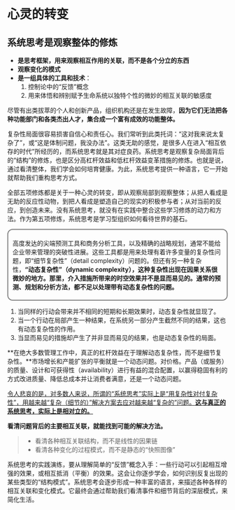 # 心灵的转变

## 系统思考是观察整体的修炼

- **是思考框架，用来观察相互作用的关联，而不是各个分立的东西**
- **观察变化的模式**
- **是一组具体的工具和技术**：
  1. 控制论中的“反馈”概念
  2. 用来体悟和辨别赋予生命系统以独特个性的微妙的相互关联的敏感度

尽管有出类拔萃的个人和创新产品，组织机构还是在发生故障，**因为它们无法把各种功能部门和各类杰出人才，集合成一个富有成效的功能整体。**

复杂性局面很容易损害自信心和责任心。我们常听到此类托词：“这对我来说太复杂了”，或“这是体制问题，我没办法”。这类无助的感觉，是很多人在进入“相互依存的时代”所经历的，而系统思考就是其对症良药。系统思考是观察复杂局面背后的“结构”的修炼，也是区分高杠杆效益和低杠杆效益变革措施的修炼。也就是说，通过看清整体，我们学会如何培育健康。为此，系统思考提供一种语言，它一开始就帮助我们重构思考方式。

全部五项修炼都是关于一种心灵的转变，即从观察局部到观察整体；从把人看成是无助的反应性动物，到把人看成是塑造自己的现实的积极参与者；从对当前的反应，到创造未来。没有系统思考，就没有在实践中整合这些学习修炼的动力和方法。作为第五项修炼，系统思考是学习型组织如何看待世界的基石。

<div style = "border:2px solid grey;border-radius:12px;padding:20px 10px;">高度发达的尖端预测工具和商务分析工具，以及精确的战略规划，通常不能给企业带来管理的突破性进展。这些工具都是用来处理有着许多变量的复杂性问题，即“细节复杂性”（detail complexity）问题的。但还有另一种复杂性，<b>“动态复杂性”（dynamic complexity），这种复杂性出现在因果关系很微妙的地方。那里，介入措施所带来的时空效果并不是显而易见的。通常的预测、规划和分析方法，都不足以处理带有动态复杂性的问题。</b></div>

1. 当同样的行动会带来并不相同的短期和长期效果时，动态复杂性就显现了。
2. 当一个行动在局部产生一种结果，在系统另一部分产生截然不同的结果，这也有动态复杂性的作用。
3. 当显而易见的措施却产生了并非显而易见的结果，也是动态复杂性的局面。

**在绝大多数管理工作中，真正的杠杆效益在于理解动态复杂性，而不是细节复杂性。**市场增长和产能扩张的平衡就是一个动态问题。对价格。产品（或服务）的质量、设计和可获得性（availability）进行有益的混合配置，以赢得稳固有利的方式改进质量、降低总成本并让消费者满意，还是一个动态问题。

<u>令人悲哀的是，对多数人来说，所谓的“系统思考”实际上是“用复杂性对付复杂性”，用越来越“复杂（细节的）”解决方案去应对越来越“复杂的”问题。**这与真正的系统思考，实际上是相对立的。**</u>

**看清问题背后的主要相互关联，就能找到可能的解决方法。**

> - 看清各种相互关联结构，而不是线性的因果链
> - 看清各种变化的过程模式，而不是静态的“快照图像”

系统思考的实践演练，要从理解简单的“反馈”概念入手：一些行动可以引起相互增强的效果，或相互抵消（平衡）的效果。这会让你逐步学会，如何识别反复出现的某些类型的“结构模式”。系统思考会逐步形成一种丰富的语言，来描述各种各样的相互关联和变化模式。它最终会通过帮助我们看清事件和细节背后的深层模式，来简化生活。